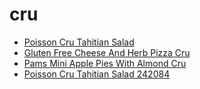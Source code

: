 # cru

 * [Poisson Cru Tahitian Salad](../../index/p/poisson-cru-tahitian-salad-242084.json)
 * [Gluten Free Cheese And Herb Pizza Cru](../../index/g/gluten-free-cheese-and-herb-pizza-cru.json)
 * [Pams Mini Apple Pies With Almond Cru](../../index/p/pams-mini-apple-pies-with-almond-cru.json)
 * [Poisson Cru Tahitian Salad 242084](../../index/p/poisson-cru-tahitian-salad-242084.json)

